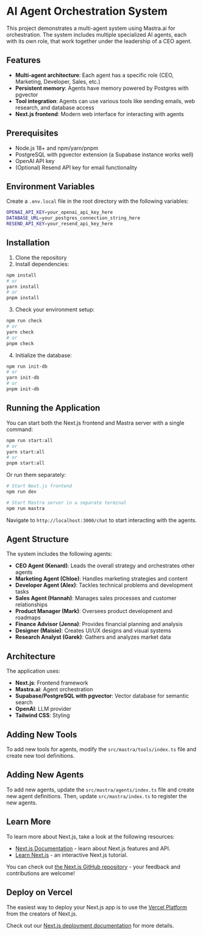 # AI Agent Orchestration System

This project demonstrates a multi-agent system using Mastra.ai for orchestration. The system includes multiple specialized AI agents, each with its own role, that work together under the leadership of a CEO agent.

## Features

- **Multi-agent architecture**: Each agent has a specific role (CEO, Marketing, Developer, Sales, etc.)
- **Persistent memory**: Agents have memory powered by Postgres with pgvector
- **Tool integration**: Agents can use various tools like sending emails, web research, and database access
- **Next.js frontend**: Modern web interface for interacting with agents

## Prerequisites

- Node.js 18+ and npm/yarn/pnpm
- PostgreSQL with pgvector extension (a Supabase instance works well)
- OpenAI API key
- (Optional) Resend API key for email functionality

## Environment Variables

Create a `.env.local` file in the root directory with the following variables:

```bash
OPENAI_API_KEY=your_openai_api_key_here
DATABASE_URL=your_postgres_connection_string_here
RESEND_API_KEY=your_resend_api_key_here
```

## Installation

1. Clone the repository
2. Install dependencies:

```bash
npm install
# or
yarn install
# or
pnpm install
```

3. Check your environment setup:

```bash
npm run check
# or
yarn check
# or
pnpm check
```

4. Initialize the database:

```bash
npm run init-db
# or
yarn init-db
# or
pnpm init-db
```

## Running the Application

You can start both the Next.js frontend and Mastra server with a single command:

```bash
npm run start:all
# or
yarn start:all
# or
pnpm start:all
```

Or run them separately:

```bash
# Start Next.js frontend
npm run dev

# Start Mastra server in a separate terminal
npm run mastra
```

Navigate to `http://localhost:3000/chat` to start interacting with the agents.

## Agent Structure

The system includes the following agents:

- **CEO Agent (Kenard)**: Leads the overall strategy and orchestrates other agents
- **Marketing Agent (Chloe)**: Handles marketing strategies and content
- **Developer Agent (Alex)**: Tackles technical problems and development tasks
- **Sales Agent (Hannah)**: Manages sales processes and customer relationships
- **Product Manager (Mark)**: Oversees product development and roadmaps
- **Finance Advisor (Jenna)**: Provides financial planning and analysis
- **Designer (Maisie)**: Creates UI/UX designs and visual systems
- **Research Analyst (Garek)**: Gathers and analyzes market data

## Architecture

The application uses:

- **Next.js**: Frontend framework
- **Mastra.ai**: Agent orchestration
- **Supabase/PostgreSQL with pgvector**: Vector database for semantic search
- **OpenAI**: LLM provider
- **Tailwind CSS**: Styling

## Adding New Tools

To add new tools for agents, modify the `src/mastra/tools/index.ts` file and create new tool definitions.

## Adding New Agents

To add new agents, update the `src/mastra/agents/index.ts` file and create new agent definitions. Then, update `src/mastra/index.ts` to register the new agents.

## Learn More

To learn more about Next.js, take a look at the following resources:

- [Next.js Documentation](https://nextjs.org/docs) - learn about Next.js features and API.
- [Learn Next.js](https://nextjs.org/learn) - an interactive Next.js tutorial.

You can check out [the Next.js GitHub repository](https://github.com/vercel/next.js) - your feedback and contributions are welcome!

## Deploy on Vercel

The easiest way to deploy your Next.js app is to use the [Vercel Platform](https://vercel.com/new?utm_medium=default-template&filter=next.js&utm_source=create-next-app&utm_campaign=create-next-app-readme) from the creators of Next.js.

Check out our [Next.js deployment documentation](https://nextjs.org/docs/app/building-your-application/deploying) for more details.

